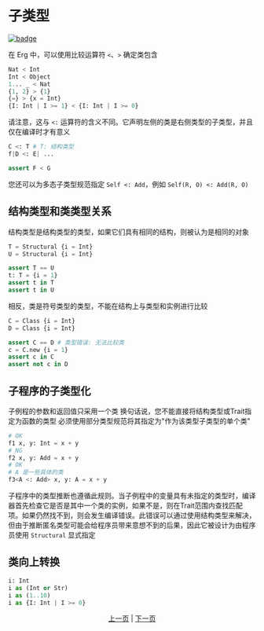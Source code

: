 # 子类型

[![badge](https://img.shields.io/endpoint.svg?url=https%3A%2F%2Fgezf7g7pd5.execute-api.ap-northeast-1.amazonaws.com%2Fdefault%2Fsource_up_to_date%3Fowner%3Derg-lang%26repos%3Derg%26ref%3Dmain%26path%3Ddoc/EN/syntax/type/16_subtyping.md%26commit_hash%3Db713e6f5cf9570255ccf44d14166cb2a9984f55a)](https://gezf7g7pd5.execute-api.ap-northeast-1.amazonaws.com/default/source_up_to_date?owner=erg-lang&repos=erg&ref=main&path=doc/EN/syntax/type/16_subtyping.md&commit_hash=b713e6f5cf9570255ccf44d14166cb2a9984f55a)

在 Erg 中，可以使用比较运算符 `<`、`>` 确定类包含

```python
Nat < Int
Int < Object
1... _ < Nat
{1, 2} > {1}
{=} > {x = Int}
{I: Int | I >= 1} < {I: Int | I >= 0}
```

请注意，这与 `<:` 运算符的含义不同。它声明左侧的类是右侧类型的子类型，并且仅在编译时才有意义

```python
C <: T # T: 结构类型
f|D <: E| ...

assert F < G
```

您还可以为多态子类型规范指定 `Self <: Add`，例如 `Self(R, O) <: Add(R, O)`

## 结构类型和类类型关系

结构类型是结构类型的类型，如果它们具有相同的结构，则被认为是相同的对象

```python
T = Structural {i = Int}
U = Structural {i = Int}

assert T == U
t: T = {i = 1}
assert t in T
assert t in U
```

相反，类是符号类型的类型，不能在结构上与类型和实例进行比较

```python
C = Class {i = Int}
D = Class {i = Int}

assert C == D # 类型错误: 无法比较类
c = C.new {i = 1}
assert c in C
assert not c in D
```

## 子程序的子类型化

子例程的参数和返回值只采用一个类
换句话说，您不能直接将结构类型或Trait指定为函数的类型
必须使用部分类型规范将其指定为"作为该类型子类型的单个类"

```python
# OK
f1 x, y: Int = x + y
# NG
f2 x, y: Add = x + y
# OK
# A 是一些具体的类
f3<A <: Add> x, y: A = x + y
```

子程序中的类型推断也遵循此规则。当子例程中的变量具有未指定的类型时，编译器首先检查它是否是其中一个类的实例，如果不是，则在Trait范围内查找匹配项。如果仍然找不到，则会发生编译错误。此错误可以通过使用结构类型来解决，但由于推断匿名类型可能会给程序员带来意想不到的后果，因此它被设计为由程序员使用 `Structural` 显式指定

## 类向上转换

```python
i: Int
i as (Int or Str)
i as (1..10)
i as {I: Int | I >= 0}
```
<p align='center'>
    <a href='./15_quantified.md'>上一页</a> | <a href='./17_type_casting.md'>下一页</a>
</p>